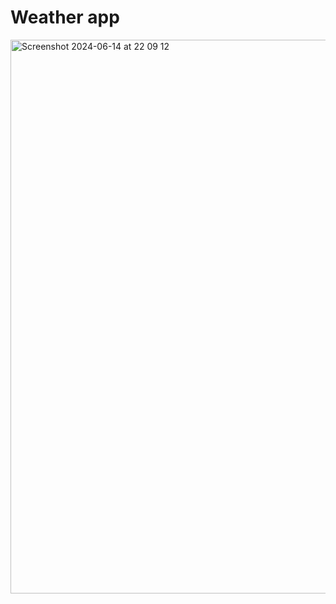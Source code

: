 # Weather app

<img width="886" alt="Screenshot 2024-06-14 at 22 09 12" src="https://github.com/kamerontanseli/rails-weather-app/assets/8687515/29ea5823-3ba7-41c8-8960-9126ec8568f6">


